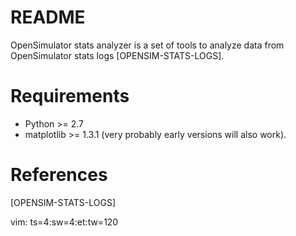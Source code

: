 # README #

OpenSimulator stats analyzer is a set of tools to analyze data from OpenSimulator stats logs [OPENSIM-STATS-LOGS].

# Requirements #

* Python >= 2.7
* matplotlib >= 1.3.1 (very probably early versions will also work).

# References #

[OPENSIM-STATS-LOGS]

vim: ts=4:sw=4:et:tw=120
